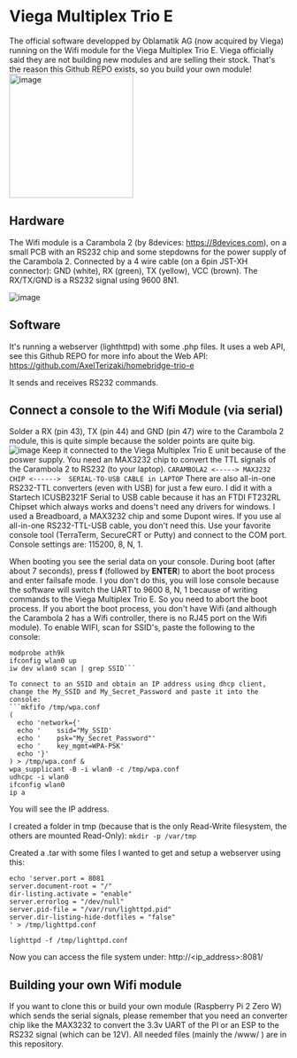 # Viega Multiplex Trio E
The official software developped by Oblamatik AG (now acquired by Viega) running on the Wifi module for the Viega Multiplex Trio E.
Viega officially said they are not building new modules and are selling their stock. That's the reason this Github REPO exists, so you build your own module!
<img width="224" alt="image" src="https://github.com/user-attachments/assets/e293e3b2-977f-497f-b352-afb6d1acb06a" />



## Hardware
The Wifi module is a Carambola 2 (by 8devices: https://8devices.com), on a small PCB with an RS232 chip and some stepdowns for the power supply of the Carambola 2.
Connected by a 4 wire cable (on a 6pin JST-XH connector): GND (white), RX (green), TX (yellow), VCC (brown).
The RX/TX/GND is a RS232 signal using 9600 8N1.

![image](https://github.com/user-attachments/assets/05680862-cc1d-48a4-8b3e-6fdac5fcb3ce)


## Software
It's running a webserver (lighthttpd) with some .php files. It uses a web API, see this Github REPO for more info about the Web API: https://github.com/AxelTerizaki/homebridge-trio-e

It sends and receives RS232 commands.

## Connect a console to the Wifi Module (via serial)
Solder a RX (pin 43), TX (pin 44) and GND (pin 47) wire to the Carambola 2 module, this is quite simple because the solder points are quite big.
![image](https://github.com/user-attachments/assets/b6444457-95e1-4051-a275-cfd323a621c6)
Keep it connected to the Viega Multiplex Trio E unit because of the poswer supply.
You need an MAX3232 chip to convert the TTL signals of the Carambola 2 to RS232 (to your laptop).
```CARAMBOLA2 <-----> MAX3232 CHIP <------>  SERIAL-TO-USB CABLE in LAPTOP```
There are also all-in-one RS232-TTL converters (even with USB) for just a few euro.
I did it with a Startech ICUSB2321F Serial to USB cable because it has an FTDI FT232RL Chipset which always works and doens't need any drivers for windows. I used a Breadboard, a MAX3232 chip and some Dupont wires. If you use al all-in-one RS232-TTL-USB cable, you don't need this.
Use your favorite console tool (TerraTerm, SecureCRT or Putty) and connect to the COM port. Console settings are: 115200, 8, N, 1.

When booting you see the serial data on your console. During boot (after about 7 seconds), press **f** (followed by **ENTER**) to abort the boot process and enter failsafe mode. I you don't do this, you will lose console because the software will switch the UART to 9600 8, N, 1 because of writing commands to the Viega Multiplex Trio E. So you need to abort the boot process.
If you abort the boot process, you don't have Wifi (and although the Carambola 2 has a Wifi controller, there is no RJ45 port on the Wifi module).
To enable WIFI, scan for SSID's, paste the following to the console:

```ls /lib/modules/$(uname -r)/ | grep ath
modprobe ath9k
ifconfig wlan0 up
iw dev wlan0 scan | grep SSID```

To connect to an SSID and obtain an IP address using dhcp client, change the My_SSID and My_Secret_Password and paste it into the console:
```mkfifo /tmp/wpa.conf
(
  echo 'network={'
  echo '    ssid="My_SSID'
  echo '    psk="My_Secret_Password"'
  echo '    key_mgmt=WPA-PSK'
  echo '}'
) > /tmp/wpa.conf &
wpa_supplicant -B -i wlan0 -c /tmp/wpa.conf
udhcpc -i wlan0
ifconfig wlan0
ip a
```
You will see the IP address.

I created a folder in tmp (because that is the only Read-Write filesystem, the others are mounted Read-Only):
```mkdir -p /var/tmp```

Created a .tar with some files I wanted to get and setup a webserver using this:
```
echo 'server.port = 8081
server.document-root = "/"
dir-listing.activate = "enable"
server.errorlog = "/dev/null"
server.pid-file = "/var/run/lighttpd.pid"
server.dir-listing-hide-dotfiles = "false"
' > /tmp/lighttpd.conf

lighttpd -f /tmp/lighttpd.conf
```

Now you can access the file system under: http://<ip_address>:8081/


## Building your own Wifi module
If you want to clone this or build your own module (Raspberry Pi 2 Zero W) which sends the serial signals, please remember that you need an converter chip like the MAX3232 to convert the 3.3v UART of the PI or an ESP to the RS232 signal (which can be 12V).
All needed files (mainly the /www/ ) are in this repository.
